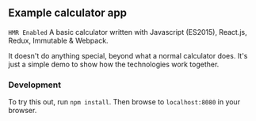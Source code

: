 ## Example calculator app

`HMR Enabled`
A basic calculator written with Javascript (ES2015), React.js, Redux, Immutable & Webpack.

It doesn't do anything special, beyond what a normal calculator does.  It's just a simple demo to show how the technologies work together.

### Development

To try this out, run `npm install`.  Then browse to `localhost:8080` in your browser.
